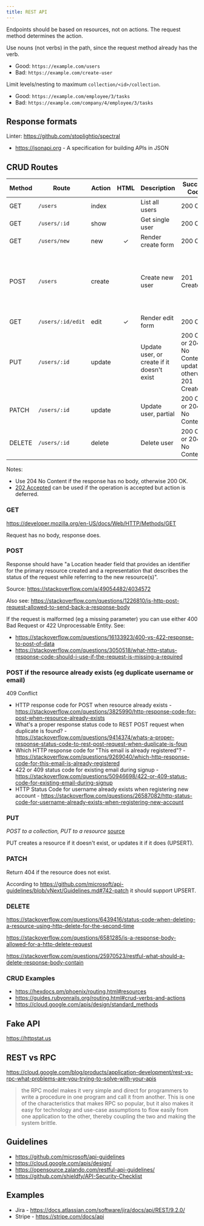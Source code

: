 ```yaml
---
title: REST API
---
```


Endpoints should be based on resources, not on actions. The request method determines the action.

Use nouns (not verbs) in the path, since the request method already has the verb.

- Good: `https://example.com/users`
- Bad: `https://example.com/create-user`

Limit levels/nesting to maximum `collection/<id>/collection`.

- Good: `https://example.com/employee/3/tasks`
- Bad: `https://example.com/company/4/employee/3/tasks`

## Response formats

Linter: https://github.com/stoplightio/spectral

- https://jsonapi.org - A specification for building APIs in JSON

## CRUD Routes

| Method | Route             | Action | HTML | Description                                | Success Code                                               | Failure Code                                                                        | Request Body | Response Body                                 |
| ------ | ----------------- | ------ | :--: | ------------------------------------------ | ---------------------------------------------------------- | ----------------------------------------------------------------------------------- | :----------: | --------------------------------------------- |
| GET    | `/users`          | index  |      | List all users                             | 200 OK                                                     | 404 Not Found                                                                       |      ✖      | Resource list                                 |
| GET    | `/users/:id`      | show   |      | Get single user                            | 200 OK                                                     | 404 Not Found                                                                       |      ✖      | Resource                                      |
| GET    | `/users/new`      | new    |  ✓   | Render create form                         | 200 OK                                                     | 404 Not Found                                                                       |      ✖      | HTML                                          |
| POST   | `/users`          | create |      | Create new user                            | 201 Created                                                | 400 Bad Request or 422 Unprocessable Entity if malformed, 409 Conflict if duplicate |   Resource   | Location header + status - [see below](#post) |
| GET    | `/users/:id/edit` | edit   |  ✓   | Render edit form                           | 200 OK                                                     | 404 Not Found                                                                       |      ✖      | HTML                                          |
| PUT    | `/users/:id`      | update |      | Update user, or create if it doesn't exist | 200 OK or 204 No Content if updated, otherwise 201 Created |                                                                                     |   Resource   | Optional                                      |
| PATCH  | `/users/:id`      | update |      | Update user, partial                       | 200 OK or 204 No Content                                   | 404 Not Found                                                                       |   Resource   | Optional                                      |
| DELETE | `/users/:id`      | delete |      | Delete user                                | 200 OK or 204 No Content                                   |                                                                                     |      ✖      | Entity describing status or nothing           |

Notes:

- Use 204 No Content if the response has no body, otherwise 200 OK.
- [202 Accepted](https://developer.mozilla.org/en-US/docs/Web/HTTP/Status/202) can be used if the operation is accepted but action is deferred.

### GET

https://developer.mozilla.org/en-US/docs/Web/HTTP/Methods/GET

Request has no body, response does.

### POST

Response should have "a Location header field that provides an identifier for the primary resource created and a representation that describes the status of the request while referring to the new resource(s)".

Source: https://stackoverflow.com/a/49054482/4034572

Also see: https://stackoverflow.com/questions/1226810/is-http-post-request-allowed-to-send-back-a-response-body

If the request is malformed (eg a missing parameter) you can use either 400 Bad Request or 422 Unprocessable Entity. See:

- https://stackoverflow.com/questions/16133923/400-vs-422-response-to-post-of-data
- https://stackoverflow.com/questions/3050518/what-http-status-response-code-should-i-use-if-the-request-is-missing-a-required

### POST if the resource already exists (eg duplicate username or email)

409 Conflict

- HTTP response code for POST when resource already exists - https://stackoverflow.com/questions/3825990/http-response-code-for-post-when-resource-already-exists
- What's a proper response status code to REST POST request when duplicate is found? - https://stackoverflow.com/questions/9414374/whats-a-proper-response-status-code-to-rest-post-request-when-duplicate-is-foun
- Which HTTP response code for "This email is already registered"? - https://stackoverflow.com/questions/9269040/which-http-response-code-for-this-email-is-already-registered
- 422 or 409 status code for existing email during signup - https://stackoverflow.com/questions/50946698/422-or-409-status-code-for-existing-email-during-signup
- HTTP Status Code for username already exists when registering new account - https://stackoverflow.com/questions/26587082/http-status-code-for-username-already-exists-when-registering-new-account

### PUT

_POST to a collection, PUT to a resource_ [source](https://stackoverflow.com/a/12943705/4034572)

PUT creates a resource if it doesn't exist, or updates it if it does (UPSERT).

### PATCH

Return 404 if the resource does not exist.

According to https://github.com/microsoft/api-guidelines/blob/vNext/Guidelines.md#742-patch it should support UPSERT.

### DELETE

https://stackoverflow.com/questions/6439416/status-code-when-deleting-a-resource-using-http-delete-for-the-second-time

https://stackoverflow.com/questions/6581285/is-a-response-body-allowed-for-a-http-delete-request

https://stackoverflow.com/questions/25970523/restful-what-should-a-delete-response-body-contain

### CRUD Examples

- https://hexdocs.pm/phoenix/routing.html#resources
- https://guides.rubyonrails.org/routing.html#crud-verbs-and-actions
- https://cloud.google.com/apis/design/standard_methods

## Fake API

https://httpstat.us

## REST vs RPC

https://cloud.google.com/blog/products/application-development/rest-vs-rpc-what-problems-are-you-trying-to-solve-with-your-apis

> the RPC model makes it very simple and direct for programmers to write a procedure in one program and call it from another. This is one of the characteristics that makes RPC so popular, but it also makes it easy for technology and use-case assumptions to flow easily from one application to the other, thereby coupling the two and making the system brittle.

## Guidelines

- https://github.com/microsoft/api-guidelines
- https://cloud.google.com/apis/design/
- https://opensource.zalando.com/restful-api-guidelines/
- https://github.com/shieldfy/API-Security-Checklist

## Examples

- Jira - https://docs.atlassian.com/software/jira/docs/api/REST/9.2.0/
- Stripe - https://stripe.com/docs/api
